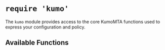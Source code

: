 # `require 'kumo'`

The `kumo` module provides access to the core KumoMTA functions used to express
your configuration and policy.

## Available Functions
